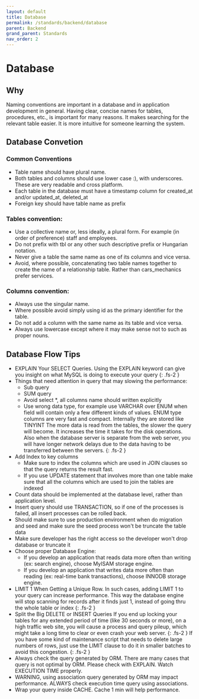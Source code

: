 ```yaml
---
layout: default
title: Database
permalink: /standards/backend/database
parent: Backend
grand_parent: Standards
nav_order: 2
---
```


# Database

## Why

Naming conventions are important in a database and in application development in general. Having clear, concise names for tables, procedures, etc., is important for many reasons. It makes searching for the relevant table easier. It is more intuitive for someone learning the system.

## Database Convetion
### Common Conventions
- Table name should have plural name.
- Both tables and columns should use lower case :), with underscores. These are very readable and cross platform.
- Each table in the database must have a timestamp column for created_at and/or updated_at, deleted_at
- Foreign key should have table name as prefix

### Tables convention:
- Use a collective name or, less ideally, a plural form. For example (in order of preference) staff and employees.
- Do not prefix with tbl or any other such descriptive prefix or Hungarian notation.
- Never give a table the same name as one of its columns and vice versa. 
- Avoid, where possible, concatenating two table names together to create the name of a relationship table. Rather than cars_mechanics prefer services.

### Columns convention:
- Always use the singular name.
- Where possible avoid simply using id as the primary identifier for the table.
- Do not add a column with the same name as its table and vice versa.
- Always use lowercase except where it may make sense not to such as proper nouns.

## Database Flow Tips
- EXPLAIN Your SELECT Queries.
Using the EXPLAIN keyword can give you insight on what MySQL is doing to execute your query
{: .fs-2 }
- Things that need attention in query that may slowing the performance:
  - Sub query
  - SUM query
  - Avoid select *, all columns name should written explicitly
  - Use wrong data type, for example use VARCHAR over ENUM when field will contain only a few different kinds of values. ENUM type columns are very fast and compact. Internally they are stored like TINYINT
The more data is read from the tables, the slower the query will become. It increases the time it takes for the disk operations. Also when the database server is separate from the web server, you will have longer network delays due to the data having to be transferred between the servers.
{: .fs-2 }
- Add Index to key columns
  - Make sure to index the columns which are used in JOIN clauses so that the query returns the result fast. 
  - If you use UPDATE statement that involves more than one table make sure that all the columns which are used to join the tables are indexed
- Count data should be implemented at the database level, rather than application level.
- Insert query should use TRANSACTION, so if one of the processes is failed, all insert processes can be rolled back. 
- Should make sure to use production environment when do migration and seed and make sure the seed process won't be truncate the table data 
- Make sure developer has the right access so the developer won't drop database or truncate it 
- Choose proper Database Engine: 
  - If you develop an application that reads data more often than writing (ex: search engine), choose MyISAM storage engine. 
  - If you develop an application that writes data more often than reading (ex: real-time bank transactions), choose INNODB storage engine. 
- LIMIT 1 When Getting a Unique Row. 
In such cases, adding LIMIT 1 to your query can increase performance. This way the database engine will stop scanning for records after it finds just 1, instead of going thru the whole table or index
{: .fs-2 }
- Split the Big DELETE or INSERT Queries 
If you end up locking your tables for any extended period of time (like 30 seconds or more), on a high traffic web site, you will cause a process and query pileup, which might take a long time to clear or even crash your web server. 
{: .fs-2 }
If you have some kind of maintenance script that needs to delete large numbers of rows, just use the LIMIT clause to do it in smaller batches to avoid this congestion.
{: .fs-2 }
- Always check the query generated by ORM. There are many cases that query is not optimal by ORM. Please check with EXPLAIN. Watch EXECUTION TIME properly. 
- WARNING, using association query generated by ORM may impact performance. ALWAYS check execution time query using associations. 
- Wrap your query inside CACHE. Cache 1 min will help performance.


